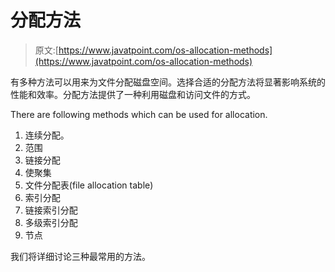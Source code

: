 # 分配方法

> 原文:[https://www.javatpoint.com/os-allocation-methods](https://www.javatpoint.com/os-allocation-methods)

有多种方法可以用来为文件分配磁盘空间。选择合适的分配方法将显著影响系统的性能和效率。分配方法提供了一种利用磁盘和访问文件的方式。

There are following methods which can be used for allocation.

1.  连续分配。
2.  范围
3.  链接分配
4.  使聚集
5.  文件分配表(file allocation table)
6.  索引分配
7.  链接索引分配
8.  多级索引分配
9.  节点

我们将详细讨论三种最常用的方法。